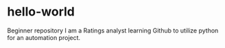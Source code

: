 # hello-world
Beginner repository
I am a Ratings analyst learning Github to utilize python for an automation project.
